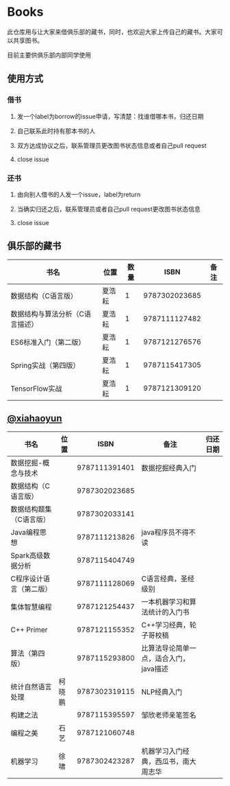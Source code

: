 # Books

此仓库用与让大家来借俱乐部的藏书，同时，也欢迎大家上传自己的藏书。大家可以共享图书。

目前主要供俱乐部内部同学使用

## 使用方式

### 借书

1. 发一个label为borrow的issue申请，写清楚：找谁借哪本书，归还日期

2. 自己联系此时持有那本书的人

3. 双方达成协议之后，联系管理员更改图书状态信息或者自己pull request

4. close issue

### 还书

1. 由向别人借书的人发一个issue，label为return

2. 当确实归还之后，联系管理员或者自己pull request更改图书状态信息

3. close issue

## 俱乐部的藏书

书名 | 位置 | 数量 |ISBN|备注|
-------- | ------ | ---- |--|--
数据结构（C语言版）|夏浩耘|1|9787302023685
数据结构与算法分析（C语言描述）|夏浩耘|1|9787111127482
ES6标准入门（第二版）|夏浩耘|1|9787121276576
Spring实战（第四版）|夏浩耘|1|9787115417305
TensorFlow实战|夏浩耘|1|9787121309120

## [@xiahaoyun](https://github.com/xiahaoyun)

书名 | 位置 |ISBN|备注|归还日期
-------- |  ---- |--|--|--
数据挖掘-概念与技术||9787111391401|数据挖掘经典入门
数据结构（C语言版）||9787302023685|
数据结构题集（C语言版）||9787302033141
Java编程思想||9787111213826|java程序员不得不读
Spark高级数据分析||9787115404749
C程序设计语言（第二版）||9787111128069|C语言经典，圣经级别
集体智慧编程||9787121254437|一本机器学习和算法统计的入门书
C++ Primer||9787121155352|C++学习经典，轮子哥校稿
算法（第四版）||9787115293800|比算法导论简单一点，适合入门，java描述
统计自然语言处理|柯晓鹏|9787302319115|NLP经典入门
构建之法||9787115395597|邹欣老师亲笔签名
编程之美|石艺|9787121060748
机器学习|徐啸|9787302423287|机器学习入门经典，西瓜书，南大周志华